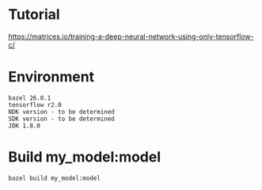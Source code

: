 # Tutorial

<https://matrices.io/training-a-deep-neural-network-using-only-tensorflow-c/>

# Environment

```
bazel 26.0.1
tensorflow r2.0
NDK version - to be determined
SDK version - to be determined
JDK 1.8.0
```

# Build my_model:model

```
bazel build my_model:model
```

